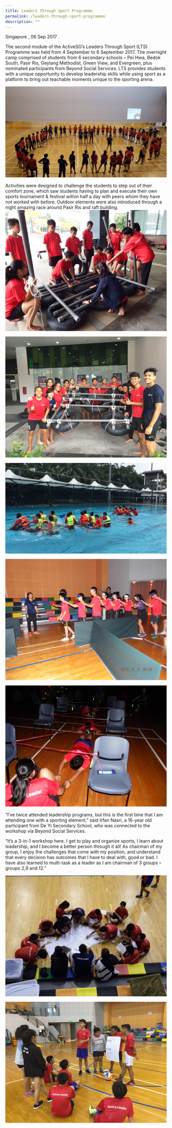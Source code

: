```yaml
---
title: Leaders Through Sport Programme
permalink: /leaders-through-sport-programme/
description: ""
---
```

Singapore , 06 Sep 2017

The second module of the ActiveSG’s Leaders Through Sport (LTS) Programme was held from 4 September to 6 September 2017. The overnight camp comprised of students from 6 secondary schools – Pei Hwa, Bedok South, Pasir Ris, Geylang Methodist, Green View, and Evergreen, plus nominated participants from Beyond Social Services. LTS provides students with a unique opportunity to develop leadership skills while using sport as a platform to bring out teachable moments unique to the sporting arena.

![](/images/Sport%20Leadership%20Latest/Leaders%20Through%20Sport/DSCF1061.jpeg)

Activities were designed to challenge the students to step out of their comfort zone, which saw students having to plan and execute their own sports tournament & festival within half a day with peers whom they have not worked with before. Outdoor elements were also introduced through a night amazing race around Pasir Ris and raft building.
![](/images/Sport%20Leadership%20Latest/Leaders%20Through%20Sport/Rafting_10.jpeg)

![](/images/Sport%20Leadership%20Latest/Leaders%20Through%20Sport/Rafting_1.jpeg)

![](/images/Sport%20Leadership%20Latest/Leaders%20Through%20Sport/Rafting_4.jpeg)

![](/images/Sport%20Leadership%20Latest/Leaders%20Through%20Sport/Night_Walk_6.jpeg)

![](/images/Sport%20Leadership%20Latest/Leaders%20Through%20Sport/Night_Walk_5.jpeg)

“I’ve twice attended leadership programs, but this is the first time that I am attending one with a sporting element,” said Irfan Nasri, a 16-year old participant from De Yi Secondary School, who was connected to the workshop via Beyond Social Services. 

“It’s a 3-in-1 workshop here. I get to play and organize sports, I learn about leadership, and I become a better person through it all! As chairman of my group, I enjoy the challenges that come with my position, and understand that every decision has outcomes that I have to deal with, good or bad. I have also learned to multi-task as a leader as I am chairman of 3 groups – groups 2,9 and 12.”

![](/images/Sport%20Leadership%20Latest/Leaders%20Through%20Sport/Event_2.jpeg)

![](/images/Sport%20Leadership%20Latest/Leaders%20Through%20Sport/Event_9.jpeg)

